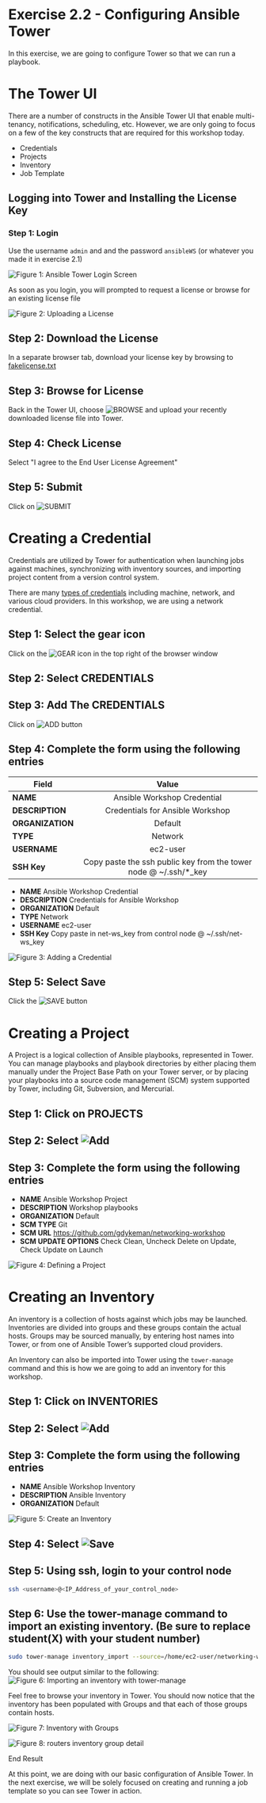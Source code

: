 # Exercise 2.2 - Configuring Ansible Tower

In this exercise, we are going to configure Tower so that we can run a playbook.

# The Tower UI

There are a number of constructs in the Ansible Tower UI that enable multi-tenancy, notifications, scheduling, etc. However, we are only going to focus on a few of the key constructs that are required for this workshop today.

- Credentials
- Projects
- Inventory
- Job Template

## Logging into Tower and Installing the License Key

### Step 1: Login
Use the username `admin` and and the password `ansibleWS` (or whatever you made it in exercise 2.1)

![Figure 1: Ansible Tower Login Screen](tower.png)

As soon as you login, you will prompted to request a license or browse for an existing license file

![Figure 2: Uploading a License](license.png)

## Step 2: Download the License
In a separate browser tab, download your license key by browsing to [fakelicense.txt](fakelicense.txt)

## Step 3: Browse for License
Back in the Tower UI, choose ![BROWSE](browse.png) and upload your recently downloaded license file into Tower.

## Step 4: Check License
Select "I agree to the End User License Agreement"

## Step 5: Submit
Click on ![SUBMIT](submit.png)

# Creating a Credential

Credentials are utilized by Tower for authentication when launching jobs against machines, synchronizing with inventory sources, and importing project content from a version control system.

There are many [types of credentials](http://docs.ansible.com/ansible-tower/latest/html/userguide/credentials.html#credential-types) including machine, network, and various cloud providers. In this workshop, we are using a network credential.

## Step 1: Select the gear icon
Click on the ![GEAR](gear.png) icon in the top right of the browser window

## Step 2: Select CREDENTIALS

## Step 3: Add The CREDENTIALS
Click on ![ADD](add.png) button

## Step 4: Complete the form using the following entries

| Field            | Value                                                             |
| ---------------- |:-----------------------------------------------------------------:|
| **NAME**         | Ansible Workshop Credential                                       |
| **DESCRIPTION**  | Credentials for Ansible Workshop                                  |
| **ORGANIZATION** | Default                                                           |
| **TYPE**         | Network                                                           |
| **USERNAME**     | ec2-user                                                          |
| **SSH Key**      | Copy paste the ssh public key from the tower node @ ~/.ssh/*_key  |

- **NAME** Ansible Workshop Credential
- **DESCRIPTION** Credentials for Ansible Workshop
- **ORGANIZATION** Default
- **TYPE** Network
- **USERNAME** ec2-user
- **SSH Key** Copy paste in net-ws_key from control node @ ~/.ssh/net-ws_key

![Figure 3: Adding a Credential](credential.png)

## Step 5: Select Save
Click the ![SAVE](save.png) button

# Creating a Project
A Project is a logical collection of Ansible playbooks, represented in Tower. You can manage playbooks and playbook directories by either placing them manually under the Project Base Path on your Tower server, or by placing your playbooks into a source code management (SCM) system supported by Tower, including Git, Subversion, and Mercurial.

## Step 1: Click on PROJECTS

## Step 2: Select ![Add](add.png)

## Step 3: Complete the form using the following entries

- **NAME** Ansible Workshop Project
- **DESCRIPTION** Workshop playbooks
- **ORGANIZATION** Default
- **SCM TYPE** Git
- **SCM URL** https://github.com/gdykeman/networking-workshop
- **SCM UPDATE OPTIONS** Check Clean, Uncheck Delete on Update, Check Update on Launch

![Figure 4: Defining a Project](project.png)

# Creating an Inventory

An inventory is a collection of hosts against which jobs may be launched. Inventories are divided into groups and these groups contain the actual hosts. Groups may be sourced manually, by entering host names into Tower, or from one of Ansible Tower’s supported cloud providers.

An Inventory can also be imported into Tower using the `tower-manage` command and this is how we are going to add an inventory for this workshop.

## Step 1: Click on INVENTORIES

## Step 2: Select ![Add](add.png)

## Step 3: Complete the form using the following entries

- **NAME** Ansible Workshop Inventory
- **DESCRIPTION** Ansible Inventory
- **ORGANIZATION** Default

![Figure 5: Create an Inventory](inventory.png)

## Step 4: Select ![Save](save.png)

## Step 5: Using ssh, login to your control node
```bash
ssh <username>@<IP_Address_of_your_control_node>
```

## Step 6: Use the tower-manage command to import an existing inventory. (Be sure to replace student(X) with your student number)

```bash
sudo tower-manage inventory_import --source=/home/ec2-user/networking-workshop/lab_inventory/student(x).net-ws.hosts --inventory-name="Ansible Workshop Inventory"
```

You should see output similar to the following:
![Figure 6: Importing an inventory with tower-manage](inventory_manage.png)

Feel free to browse your inventory in Tower. You should now notice that the inventory has been populated with Groups and that each of those groups contain hosts.

![Figure 7: Inventory with Groups](groups.png)

![Figure 8: routers inventory group detail](inventory_detail.png)

End Result

At this point, we are doing with our basic configuration of Ansible Tower. In the next exercise, we will be solely focused on creating and running a job template so you can see Tower in action.
